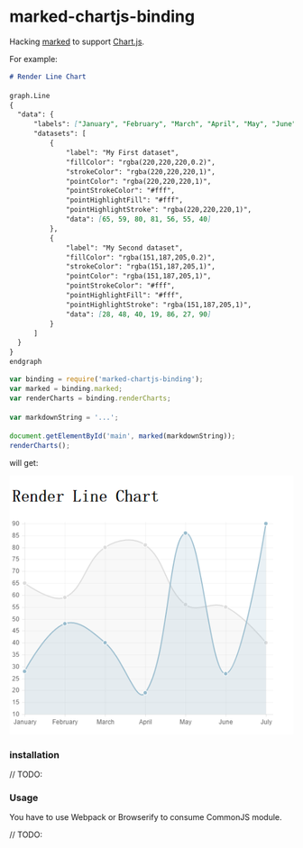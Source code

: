 # marked-chartjs-binding

Hacking [marked](https://github.com/chjj/marked) to support [Chart.js](https://github.com/nnnick/Chart.js).

For example:

```md
# Render Line Chart

graph.Line
{
  "data": {
      "labels": ["January", "February", "March", "April", "May", "June", "July"],
      "datasets": [
          {
              "label": "My First dataset",
              "fillColor": "rgba(220,220,220,0.2)",
              "strokeColor": "rgba(220,220,220,1)",
              "pointColor": "rgba(220,220,220,1)",
              "pointStrokeColor": "#fff",
              "pointHighlightFill": "#fff",
              "pointHighlightStroke": "rgba(220,220,220,1)",
              "data": [65, 59, 80, 81, 56, 55, 40]
          },
          {
              "label": "My Second dataset",
              "fillColor": "rgba(151,187,205,0.2)",
              "strokeColor": "rgba(151,187,205,1)",
              "pointColor": "rgba(151,187,205,1)",
              "pointStrokeColor": "#fff",
              "pointHighlightFill": "#fff",
              "pointHighlightStroke": "rgba(151,187,205,1)",
              "data": [28, 48, 40, 19, 86, 27, 90]
          }
      ]
  }
}
endgraph
```

```js
var binding = require('marked-chartjs-binding');
var marked = binding.marked;
var renderCharts = binding.renderCharts;

var markdownString = '...';

document.getElementById('main', marked(markdownString));
renderCharts();
```

will get:

![demo](./demo.png)

### installation

// TODO:

### Usage

You have to use Webpack or Browserify to consume CommonJS module.

// TODO:

